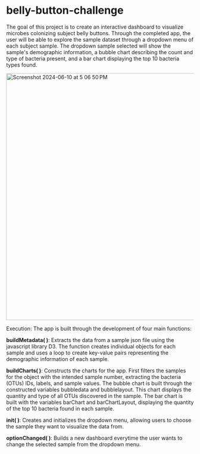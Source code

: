 # belly-button-challenge

The goal of this project is to create an interactive dashboard to visualize microbes colonizing subject belly buttons. Through the completed app, the user will be able to explore the sample dataset through a dropdown menu of each subject sample. The dropdown sample selected will show the sample's demographic information, a bubble chart describing the count and type of bacteria present, and a bar chart displaying the top 10 bacteria types found. 


<img width="663" alt="Screenshot 2024-06-10 at 5 06 50 PM" src="https://github.com/zoejbennett/belly-button-challenge/assets/157840347/78961e6c-285d-4005-a84c-848299c99d5f">

Execution: 
The app is built through the development of four main functions:

**buildMetadata( )**: Extracts the data from a sample json file using the javascript library D3. The function creates individual objects for each sample and uses a loop to create key-value pairs representing the demographic information of each sample.


**buildCharts( )**: Constructs the charts for the app. First filters the samples for the object with the intended sample number, extracting the bacteria (OTUs) IDs, labels, and sample values. The bubble chart is built through the constructed variables bubbledata and bubblelayout. This chart displays the quantity and type of all OTUs discovered in the sample. The bar chart is built with the variables barChart and barChartLayout, displaying the quantity of the top 10 bacteria found in each sample.

**init( )**: Creates and initializes the dropdown menu, allowing users to choose the sample they want to visualize the data from. 

**optionChanged( )**: Builds a new dashboard everytime the user wants to change the selected sample from the dropdown menu. 

